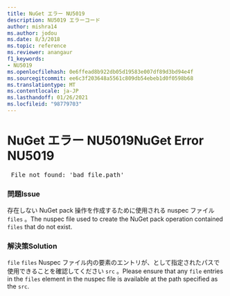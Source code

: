 ```yaml
---
title: NuGet エラー NU5019
description: NU5019 エラーコード
author: mishra14
ms.author: jodou
ms.date: 8/3/2018
ms.topic: reference
ms.reviewer: anangaur
f1_keywords:
- NU5019
ms.openlocfilehash: 0e6ffead8b922db05d19583e007df89d3bd94e4f
ms.sourcegitcommit: ee6c3f203648a5561c809db54ebeb1d0f0598b68
ms.translationtype: MT
ms.contentlocale: ja-JP
ms.lasthandoff: 01/26/2021
ms.locfileid: "98779703"
---
```

# <a name="nuget-error-nu5019"></a><span data-ttu-id="7cd79-103">NuGet エラー NU5019</span><span class="sxs-lookup"><span data-stu-id="7cd79-103">NuGet Error NU5019</span></span>
<pre> File not found: 'bad_file.path'</pre>

### <a name="issue"></a><span data-ttu-id="7cd79-104">問題</span><span class="sxs-lookup"><span data-stu-id="7cd79-104">Issue</span></span>

<span data-ttu-id="7cd79-105">存在しない NuGet pack 操作を作成するために使用される nuspec ファイル `files` 。</span><span class="sxs-lookup"><span data-stu-id="7cd79-105">The nuspec file used to create the NuGet pack operation contained `files` that do not exist.</span></span>


### <a name="solution"></a><span data-ttu-id="7cd79-106">解決策</span><span class="sxs-lookup"><span data-stu-id="7cd79-106">Solution</span></span>

<span data-ttu-id="7cd79-107">`file` `files` Nuspec ファイル内の要素のエントリが、として指定されたパスで使用できることを確認してください `src` 。</span><span class="sxs-lookup"><span data-stu-id="7cd79-107">Please ensure that any `file` entries in the `files` element in the nuspec file is available at the path specified as the `src`.</span></span>

